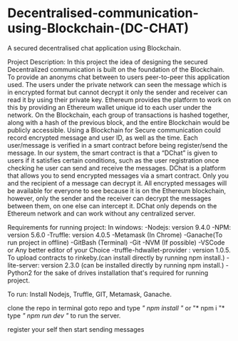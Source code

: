 # Decentralised-communication-using-Blockchain-(DC-CHAT)
A secured decentralised chat application using Blockchain.

Project Description:
In this project the idea of designing the secured Decentralized communication is built on the foundation of the Blockchain. To provide an anonyms chat between to users peer-to-peer this application used. The users under the private network can seen the message which is in encrypted format but cannot decrypt it only the sender and receiver can read it by using their private key. Ethereum provides the platform to work on this by providing an Ethereum wallet unique id to each user under the network. On the Blockchain, each group of transactions is hashed together, along with a hash of the previous block, and the entire Blockchain would be publicly accessible. Using a Blockchain for Secure communication could record encrypted message and user ID, as well as the time. Each user/message is verified in a smart contract before being register/send the message. In our system, the smart contract is that a “DChat” is given to users if it satisfies certain conditions, such as the user registration once checking he user can send and receive the messages. DChat is a platform that allows you to send encrypted messages via a smart contract. Only you and the recipient of a message can decrypt it. All encrypted messages will be available for everyone to see because it is on the Ethereum blockchain, however, only the sender and the receiver can decrypt the messages between them, on one else can intercept it. DChat only depends on the Ethereum network and can work without any centralized server.

Requirements for running project:
In windows:
 -Nodejs: version 9.4.0
 -NPM: version 5.6.0
 -Truffle: version 4.0.5
 -Metamask (In Chrome)
 -Ganache(To run project in offline)
 -GitBash (Terminal)
 -Git 
 -NVM (If possible)
 -VSCode or Any better editor of your Choice
 -truffle-hdwallet-provider : version 1.0.5. To upload contracts to rinkeby.(can install directly by running npm install.)
 -lite-server: version 2.3.0 (can be installed directly by running npm install.)
 -Python2 for the sake of drives installation that's required for running project.
 
 To run: 
 Install Nodejs, Truffle, GIT, Metamask, Ganache.
 
 clone the repo 
 in terminal goto repo and type *" npm install "* or "* npm i "*
 type *" npm run dev "* to run the server. 
 
 register your self then start sending messages
 

